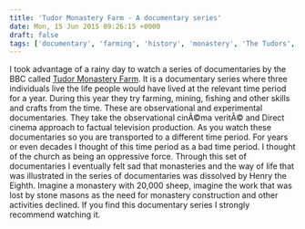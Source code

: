 ```yaml
---
title: 'Tudor Monastery Farm - A documentary series'
date: Mon, 15 Jun 2015 09:26:15 +0000
draft: false
tags: ['documentary', 'farming', 'history', 'monastery', 'The Tudors', 'Uncategorized']
---
```


I took advantage of a rainy day to watch a series of documentaries by the BBC called [Tudor Monastery Farm](https://en.wikipedia.org/wiki/Tudor_Monastery_Farm). It is a documentary series where three individuals live the life people would have lived at the relevant time period for a year. During this year they try farming, mining, fishing and other skills and crafts from the time. These are observational and experimental documentaries. They take the observational cinÃ©ma veritÃ© and Direct cinema approach to factual television production. As you watch these documentaries so you are transported to a different time period. For years or even decades I thought of this time period as a bad time period. I thought of the church as being an oppressive force. Through this set of documentaries I eventually felt sad that monasteries and the way of life that was illustrated in the series of documentaries was dissolved by Henry the Eighth. Imagine a monastery with 20,000 sheep, imagine the work that was lost by stone masons as the need for monastery construction and other activities declined. If you find this documentary series I strongly recommend watching it.